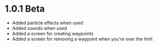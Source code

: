 # 1.0.1 Beta
- Added particle effects when used
- Added sounds when used
- Added a screen for creating waypoints
- Added a screen for removing a waypoint when you're over the limit
